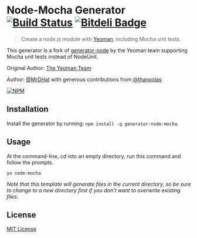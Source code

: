 # Node-Mocha Generator [![Build Status](https://secure.travis-ci.org/MrDHat/generator-node-mocha.png?branch=master)](https://travis-ci.org/MrDHat/generator-node-mocha) [![Bitdeli Badge](https://d2weczhvl823v0.cloudfront.net/MrDHat/generator-node-mocha/trend.png)](https://bitdeli.com/free "Bitdeli Badge")

> Create a node.js module with [Yeoman](http://yeoman.io/), including Mocha unit tests.

This generator is a fork of [generator-node](https://github.com/yeoman/generator-node) by the Yeoman team supporting Mocha unit tests instead of NodeUnit.

Original Author: [The Yeoman Team](https://github.com/yeoman)

Author: [@MrDHat](https://github.com/MrDHat) with generous contributions from [@thanpolas](https://github.com/thanpolas)

[![NPM](https://nodei.co/npm/generator-node-mocha.png?downloads=true)](https://nodei.co/npm/generator-node-mocha/)

## Installation

Install the generator by running: `npm install -g generator-node-mocha`.


## Usage

At the command-line, cd into an empty directory, run this command and follow the prompts.

```
yo node-mocha
```

_Note that this template will generate files in the current directory, so be sure to change to a new directory first if you don't want to overwrite existing files._


## License

[MIT License](http://en.wikipedia.org/wiki/MIT_License)

